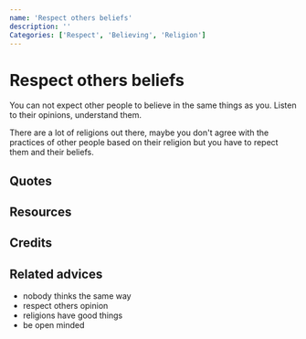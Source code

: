 ```yaml
---
name: 'Respect others beliefs'
description: ''
Categories: ['Respect', 'Believing', 'Religion']
---
```

# Respect others beliefs

You can not expect other people to believe in the same things as you. Listen to their opinions, understand them. 

There are a lot of religions out there, maybe you don't agree with the practices of other people based on their religion but you have to repect them and their beliefs.

## Quotes

## Resources

## Credits

## Related advices

- nobody thinks the same way
- respect others opinion
- religions have good things
- be open minded
